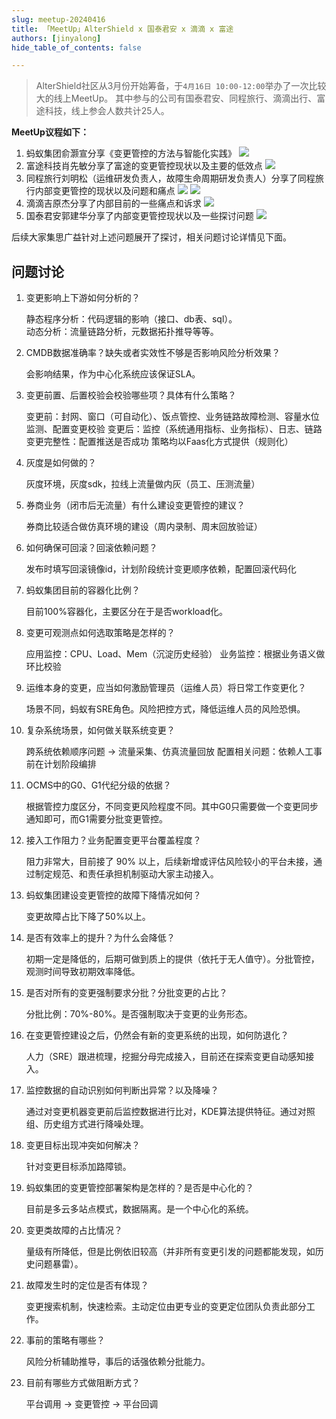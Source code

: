 ```yaml
---
slug: meetup-20240416
title: 「MeetUp」AlterShield x 国泰君安 x 滴滴 x 富途
authors: [jinyalong]
hide_table_of_contents: false

---
```


> AlterShield社区从3月份开始筹备，于`4月16日 10:00-12:00`举办了一次比较大的线上MeetUp。
> 其中参与的公司有国泰君安、同程旅行、滴滴出行、富途科技，线上参会人数共计25人。

<!-- truncate -->

**MeetUp议程如下：**

1. 蚂蚁集团俞灏宣分享《变更管控的方法与智能化实践》
![](./meetup-0416/1.png)
2. 富途科技肖先敏分享了富途的变更管控现状以及主要的低效点
![](./meetup-0416/2.png)
3. 同程旅行刘明松（运维研发负责人，故障生命周期研发负责人）分享了同程旅行内部变更管控的现状以及问题和痛点
![](./meetup-0416/3.png)
![](./meetup-0416/4.png)
4. 滴滴吉原杰分享了内部目前的一些痛点和诉求
![](./meetup-0416/5.png)
5. 国泰君安郭建华分享了内部变更管控现状以及一些探讨问题
![](./meetup-0416/6.png)

后续大家集思广益针对上述问题展开了探讨，相关问题讨论详情见下面。

## 问题讨论
1. 变更影响上下游如何分析的？

    静态程序分析：代码逻辑的影响（接口、db表、sql）。    
    动态分析：流量链路分析，元数据拓扑推导等等。

2. CMDB数据准确率？缺失或者实效性不够是否影响风险分析效果？
    
    会影响结果，作为中心化系统应该保证SLA。

3. 变更前置、后置校验会校验哪些项？具体有什么策略？

    变更前：封网、窗口（可自动化）、饭点管控、业务链路故障检测、容量水位监测、配置变更校验
    变更后：监控（系统通用指标、业务指标）、日志、链路
    变更完整性：配置推送是否成功
    策略均以Faas化方式提供（规则化）

4. 灰度是如何做的？

    灰度环境，灰度sdk，拉线上流量做内灰（员工、压测流量）

5. 券商业务（闭市后无流量）有什么建设变更管控的建议？

    券商比较适合做仿真环境的建设（周内录制、周末回放验证）

6. 如何确保可回滚？回滚依赖问题？

    发布时填写回滚镜像id，计划阶段统计变更顺序依赖，配置回滚代码化

7. 蚂蚁集团目前的容器化比例？
    
    目前100%容器化，主要区分在于是否workload化。

8. 变更可观测点如何选取策略是怎样的？

    应用监控：CPU、Load、Mem（沉淀历史经验）
    业务监控：根据业务语义做环比校验

9. 运维本身的变更，应当如何激励管理员（运维人员）将日常工作变更化？

    场景不同，蚂蚁有SRE角色。风险把控方式，降低运维人员的风险恐惧。

10. 复杂系统场景，如何做关联系统变更？

    跨系统依赖顺序问题 -> 流量采集、仿真流量回放
    配置相关问题：依赖人工事前在计划阶段编排

11. OCMS中的G0、G1代纪分级的依据？

    根据管控力度区分，不同变更风险程度不同。其中G0只需要做一个变更同步通知即可，而G1需要分批变更管控。

12. 接入工作阻力？业务配置变更平台覆盖程度？

    阻力非常大，目前接了 90% 以上，后续新增或评估风险较小的平台未接，通过制定规范、和责任承担机制驱动大家主动接入。

13. 蚂蚁集团建设变更管控的故障下降情况如何？

    变更故障占比下降了50%以上。

14. 是否有效率上的提升？为什么会降低？

    初期一定是降低的，后期可做到质上的提供（依托于无人值守）。分批管控，观测时间导致初期效率降低。

15. 是否对所有的变更强制要求分批？分批变更的占比？

    分批比例：70%-80%。是否强制取决于变更的业务形态。

16. 在变更管控建设之后，仍然会有新的变更系统的出现，如何防退化？

    人力（SRE）跟进梳理，挖掘分母完成接入，目前还在探索变更自动感知接入。

17. 监控数据的自动识别如何判断出异常？以及降噪？

    通过对变更机器变更前后监控数据进行比对，KDE算法提供特征。通过对照组、历史组方式进行降噪处理。

18. 变更目标出现冲突如何解决？

    针对变更目标添加路障锁。

19. 蚂蚁集团的变更管控部署架构是怎样的？是否是中心化的？

    目前是多云多站点模式，数据隔离。是一个中心化的系统。

20. 变更类故障的占比情况？

    量级有所降低，但是比例依旧较高（并非所有变更引发的问题都能发现，如历史问题暴雷）。

21. 故障发生时的定位是否有体现？

    变更搜索机制，快速检索。主动定位由更专业的变更定位团队负责此部分工作。

22. 事前的策略有哪些？

    风险分析辅助推导，事后的话强依赖分批能力。

23. 目前有哪些方式做阻断方式？

    平台调用 -> 变更管控 -> 平台回调

